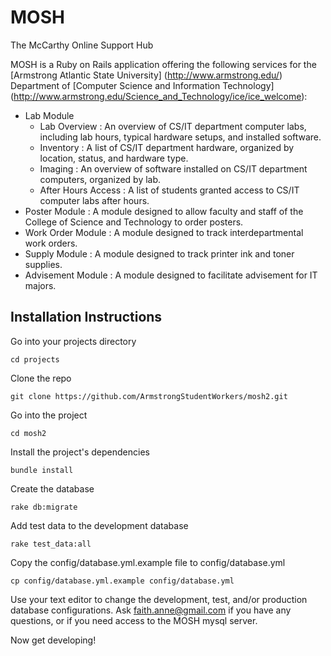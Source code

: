 # MOSH

The McCarthy Online Support Hub

MOSH is a Ruby on Rails application offering the following services for the [Armstrong Atlantic State University] (http://www.armstrong.edu/) Department of [Computer Science and Information Technology] (http://www.armstrong.edu/Science_and_Technology/ice/ice_welcome):

  + Lab Module
    - Lab Overview
    : An overview of CS/IT department computer labs, including lab hours, typical hardware setups, and installed software.
    - Inventory
    : A list of CS/IT department hardware, organized by location, status, and hardware type.
    - Imaging
    : An overview of software installed on CS/IT department computers, organized by lab.
    - After Hours Access
    : A list of students granted access to CS/IT computer labs after hours.
  + Poster Module
  : A module designed to allow faculty and staff of the College of Science and Technology to order posters.
  + Work Order Module
  : A module designed to track interdepartmental work orders.
  + Supply Module
  : A module designed to track printer ink and toner supplies.
  + Advisement Module
  : A module designed to facilitate advisement for IT majors.

## Installation Instructions

Go into your projects directory

    cd projects

Clone the repo

    git clone https://github.com/ArmstrongStudentWorkers/mosh2.git

Go into the project

    cd mosh2

Install the project's dependencies

    bundle install

Create the database

    rake db:migrate

Add test data to the development database

    rake test_data:all

Copy the config/database.yml.example file to config/database.yml

    cp config/database.yml.example config/database.yml

Use your text editor to change the development, test, and/or production database configurations. Ask [faith.anne@gmail.com](http://github.com/faithanne) if you have any questions, or if you need access to the MOSH mysql server.

Now get developing!
